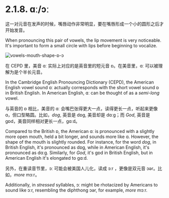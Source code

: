 # 2.1.8. <span class="pho">ɑː/ɔː</span>

这一对元音在发声的时候，嘴唇动作非常明显，要在嘴唇形成一个小的圆形之后才开始发音。

When pronouncing this pair of vowels, the lip movement is very noticeable. It's important to form a small circle with lips before beginning to vocalize.

![vowels-mouth-shape-ɒ-ɔ](/images/vowels-mouth-shape-ɒ-ɔ.svg)

在 CEPD 里，美音 <span class="pho">ɑː</span> 实际上对应的是英音里的短元音 <span class="pho">ɒ</span>。在美音里，<span class="pho">ɑː</span> 可以被理解为是个半长元音。

In the Cambridge English Pronouncing Dictionary (CEPD), the American English vowel sound <span class="pho">ɑː</span> actually corresponds with the short vowel sound <span class="pho">ɒ</span> in British English. In American English, <span class="pho">ɑː</span> can be thought of as a *semi-long* vowel.

与英音的 <span class="pho">ɒ</span> 相比，美音的 <span class="pho">ɑː</span> 会嘴巴张得更大一点，读得更长一点，听起来更像 <span class="pho">ɑ</span>，但口型略圆。比如，*dog*, 英音是 <span class="pho alt">dɒg</span><span class="speak-word-inline" data-audio-uk-male="/audios/us/dog-uk-male.mp3" data-audio-uk-female="/audios/us/dog-uk-female.mp3"></span>, 美音却是 <span class="pho alt">dɑːg</span><span class="speak-word-inline" data-audio-us-male="/audios/us/dog-us-male.mp3" data-audio-us-female="/audios/us/dog-us-female.mp3"></span>；而 *God*, 英音是 <span class="pho alt">gɒd</span><span class="speak-word-inline" data-audio-uk-male="/audios/us/god-uk-male.mp3" data-audio-uk-female="/audios/us/god-uk-female.mp3"></span>，美音同样相对更长一点，<span class="pho alt">gɑːd</span><span class="speak-word-inline" data-audio-us-male="/audios/us/god-us-male.mp3" data-audio-us-female="/audios/us/god-us-female.mp3"></span>。

Compared to the British <span class="pho">ɒ</span>, the American <span class="pho">ɑː</span> is pronounced with a slightly more open mouth, held a bit longer, and sounds more like <span class="pho">ɑ</span>. However, the shape of the mouth is slightly rounded. For instance, for the word *dog*, in British English, it's pronounced as <span class="pho alt">dɒg</span><span class="speak-word-inline" data-audio-uk-male="/audios/us/dog-uk-male.mp3" data-audio-uk-female="/audios/us/dog-uk-female.mp3"></span>, while in American English, it's pronounced as <span class="pho alt">dɑːg</span><span class="speak-word-inline" data-audio-us-male="/audios/us/dog-us-male.mp3" data-audio-us-female="/audios/us/dog-us-female.mp3"></span>. Similarly, for *God*, it's <span class="pho alt">gɒd</span><span class="speak-word-inline" data-audio-uk-male="/audios/us/god-uk-male.mp3" data-audio-uk-female="/audios/us/god-uk-female.mp3"></span> in British English, but in American English it's elongated to <span class="pho alt">gɑːd</span><span class="speak-word-inline" data-audio-us-male="/audios/us/god-us-male.mp3" data-audio-us-female="/audios/us/god-us-female.mp3"></span>.

另外，在重读音节里，<span class="pho">ɔː</span> 可能会被美国人儿化，读成 <span class="pho">ɔːr</span> ，更像是双元音 <span class="pho">ɔər</span>。比如，*more* <span class="pho alt">mɔːr</span><span class="speak-word-inline" data-audio-us-male="/audios/us/more-us-male.mp3" data-audio-us-female="/audios/us/more-us-female.mp3"></span>。

Additionally, in *stressed* syllables, <span class="pho">ɔː</span> might be rhotacized by Americans to sound like <span class="pho">ɔːr</span>, resembling the diphthong <span class="pho">ɔər</span>, for example, *more* <span class="pho alt">mɔːr</span><span class="speak-word-inline" data-audio-us-male="/audios/us/more-us-male.mp3" data-audio-us-female="/audios/us/more-us-female.mp3"></span>.